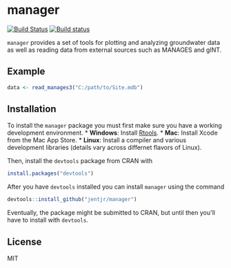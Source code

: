 <!-- README.md is generated from README.Rmd. Please edit that file -->
manager
=======

[![Build Status](https://travis-ci.org/jentjr/manager.svg?branch=master)](https://travis-ci.org/jentjr/manager) [![Build status](https://ci.appveyor.com/api/projects/status/wmatiqqb5e8v01lp/branch/master?svg=true)](https://ci.appveyor.com/project/jentjr/manager/branch/master)

`manager` provides a set of tools for plotting and analyzing groundwater data as well as reading data from external sources such as MANAGES and gINT.

Example
-------

``` r
data <- read_manages3("C:/path/to/Site.mdb")
```

Installation
------------

To install the `manager` package you must first make sure you have a working development environment.
\* **Windows**: Install [Rtools](http://cran.r-project.org/bin/windows/Rtools/).
\* **Mac**: Install Xcode from the Mac App Store.
\* **Linux**: Install a compiler and various development libraries (details vary across differnet flavors of Linux).

Then, install the `devtools` package from CRAN with

``` r
install.packages("devtools")
```

After you have `devtools` installed you can install `manager` using the command

``` r
devtools::install_github("jentjr/manager")
```

Eventually, the package might be submitted to CRAN, but until then you'll have to install with `devtools`.

License
-------

MIT
